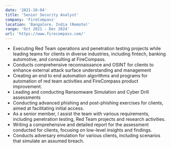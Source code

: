 ```yaml
---
date: '2021-10-04'
title: 'Senior Security Analyst'
company: 'FireCompass'
location: 'Bangalore, India (Remote)'
range: 'Oct 2021 - Dec 2024'
url: 'https://www.firecompass.com/'
---
```


- Executing Red Team operations and penetration testing projects while leading teams for clients in diverse industries, including fintech, banking automotive, and consulting at FireCompass.
- Conducts comprehensive reconnaissance and OSINT for clients to enhance external attack surface understanding and management
- Creating an end to end automation algorithms and programs for automation of red team activities and FireCompass product improvement. 
- Leading and conducting Ransomware Simulation and Cyber Drill assessments
- Conducting advanced phishing and post-phishing exercises for clients, aimed at facilitating initial access. 
- As a senior member, I assist the team with various requirements, including penetration testing, Red Team projects and research activities. 
- Writing a comprehensive and detailed report for the assessment conducted for clients, focusing on low-level insights and findings. 
- Conducts adversary emulation for various clients, including scenarios that simulate an assumed breach.
